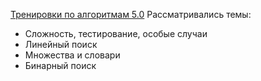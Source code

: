 [Тренировки по алгоритмам 5.0](https://yandex.ru/yaintern/algorithm-training)
Рассматривались темы:
  - Сложность, тестирование, особые случаи
  - Линейный поиск
  - Множества и словари
  - Бинарный поиск


